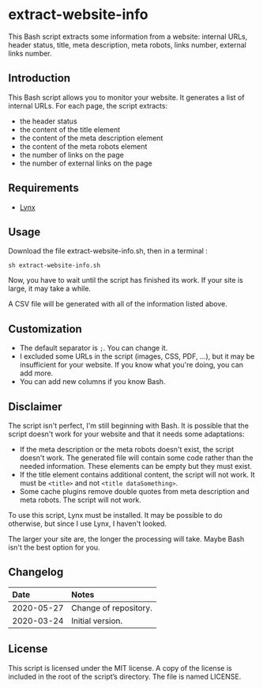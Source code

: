 # extract-website-info

This Bash script extracts some information from a website: internal URLs, header status, title, meta description, meta robots, links number, external links number.

## Introduction

This Bash script allows you to monitor your website. It generates a list of internal URLs. For each page, the script extracts:

- the header status
- the content of the title element
- the content of the meta description element
- the content of the meta robots element
- the number of links on the page
- the number of external links on the page

## Requirements

- [Lynx](https://lynx.browser.org/)

## Usage

Download the file extract-website-info.sh, then in a terminal :

```
sh extract-website-info.sh
```

Now, you have to wait until the script has finished its work. If your site is large, it may take a while.

A CSV file will be generated with all of the information listed above.

## Customization

- The default separator is `;`. You can change it.
- I excluded some URLs in the script (images, CSS, PDF, ...), but it may be insufficient for your website. If you know what you're doing, you can add more.
- You can add new columns if you know Bash.

## Disclaimer

The script isn't perfect, I'm still beginning with Bash. It is possible that the script doesn't work for your website and that it needs some adaptations:

- If the meta description or the meta robots doesn't exist, the script doesn't work. The generated file will contain some code rather than the needed information. These elements can be empty but they must exist.
- If the title element contains additional content, the script will not work. It must be `<title>` and not `<title dataSomething>`.
- Some cache plugins remove double quotes from meta description and meta robots. The script will not work.

To use this script, Lynx must be installed. It may be possible to do otherwise, but since I use Lynx, I haven't looked.

The larger your site are, the longer the processing will take. Maybe Bash isn't the best option for you.

## Changelog

| Date       | Notes                 |
| :--------- | :-------------------- |
| 2020-05-27 | Change of repository. |
| 2020-03-24 | Initial version.      |

## License

This script is licensed under the MIT license. A copy of the license is included in the root of the script’s directory. The file is named LICENSE.
